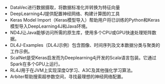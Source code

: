 

 - DataVec进行数据摄取，将数据标准化并转换为特征向量
 - DeepLearning4J提供配置神经网络、构建计算图的工具
 - Keras Model Import（Keras模型导入）帮助用户将已训练的Python和Keras模型导入DeepLearning4J和Java环境。
 - ND4J让Java能够访问所需的原生库，使用多个CPU或GPU快速处理矩阵数据。
 - DL4J-Examples（DL4J示例）包含图像、时间序列及文本数据分类与聚类的工作示例。
 - ScalNet是受Keras启发而为Deeplearning4j开发的Scala语言包装。它通过Spark在多个GPU上运行。
 - RL4J用于在JVM上实现深度Q学习、A3C及其他强化学习算法。
 - Arbiter帮助搜索超参数空间，寻找最理想的神经网络配置。

